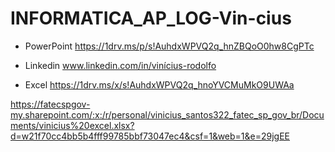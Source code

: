# INFORMATICA_AP_LOG-Vin-cius

* PowerPoint
https://1drv.ms/p/s!AuhdxWPVQ2q_hnZBQoO0hw8CgPTc

* Linkedin 
www.linkedin.com/in/vinícius-rodolfo

* Excel
https://1drv.ms/x/s!AuhdxWPVQ2q_hnoYVCMuMkO9UWAa

https://fatecspgov-my.sharepoint.com/:x:/r/personal/vinicius_santos322_fatec_sp_gov_br/Documents/vinicius%20excel.xlsx?d=w21f70cc4bb5b4fff99785bbf73047ec4&csf=1&web=1&e=29jgEE
